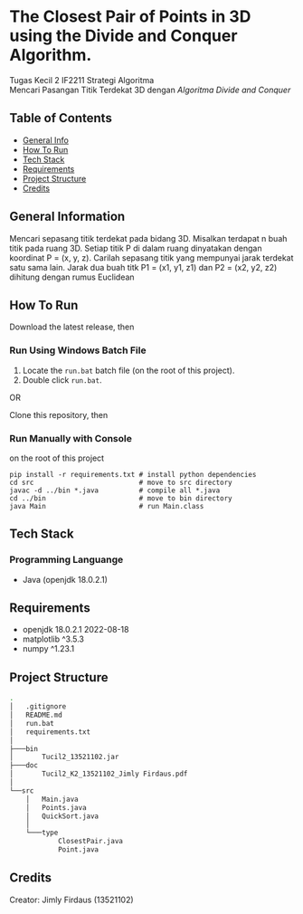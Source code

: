 # The Closest Pair of Points in 3D using the Divide and Conquer Algorithm.
Tugas Kecil 2 IF2211 Strategi Algoritma
<br />
Mencari Pasangan Titik Terdekat 3D dengan <i>Algoritma Divide and Conquer</i>


## Table of Contents
* [General Info](#general-information)
* [How To Run](#how-to-run)
* [Tech Stack](#tech-stack)
* [Requirements](#requirements)
* [Project Structure](#project-structure)
* [Credits](#credits)

## General Information
Mencari sepasang titik terdekat pada bidang 3D. Misalkan terdapat n buah titik pada ruang 3D. Setiap titik P di dalam ruang dinyatakan dengan koordinat P = (x, y, z). Carilah sepasang titik yang mempunyai jarak terdekat satu
sama lain. Jarak dua buah titk P1 = (x1, y1, z1) dan P2 = (x2, y2, z2) dihitung dengan rumus
Euclidean


## How To Run
Download the latest release, then
### Run Using Windows Batch File
1. Locate the `run.bat` batch file (on the root of this project).
2. Double click `run.bat`.

OR

Clone this repository, then
### Run Manually with Console
on the root of this project
```shell
pip install -r requirements.txt # install python dependencies
cd src                          # move to src directory
javac -d ../bin *.java          # compile all *.java
cd ../bin                       # move to bin directory
java Main                       # run Main.class
```

## Tech Stack
### Programming Languange
* Java (openjdk 18.0.2.1)

## Requirements
* openjdk 18.0.2.1 2022-08-18
* matplotlib ^3.5.3
* numpy ^1.23.1

## Project Structure
```bash
.
│   .gitignore
│   README.md
│   run.bat
│   requirements.txt
│
├───bin
│       Tucil2_13521102.jar
├───doc
│       Tucil2_K2_13521102_Jimly Firdaus.pdf
│
└──src
    │   Main.java
    │   Points.java
    │   QuickSort.java
    │
    └───type
            ClosestPair.java
            Point.java

```

## Credits
Creator:
Jimly Firdaus (13521102)
